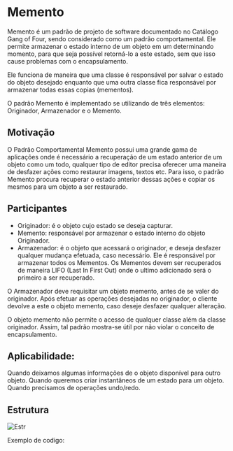 
# Memento

Memento é um padrão de projeto de software documentado no Catálogo Gang of Four, sendo considerado como um padrão comportamental. Ele permite armazenar o estado interno de um objeto em um determinando momento, para que seja possível retorná-lo a este estado, sem que isso cause problemas com o encapsulamento.

Ele funciona de maneira que uma classe é responsável por salvar o estado do objeto desejado enquanto que uma outra classe fica responsável por armazenar todas essas copias (mementos).

O padrão Memento é implementado se utilizando de três elementos: Originador, Armazenador e o Memento.

## Motivação

O Padrão Comportamental Memento possui uma grande gama de aplicações onde é necessário a recuperação de um estado anterior de um objeto como um todo, qualquer tipo de editor precisa oferecer uma maneira de desfazer ações como restaurar imagens, textos etc. Para isso, o padrão Memento procura recuperar o estado anterior dessas ações e copiar os mesmos para um objeto a ser restaurado.

## Participantes

- Originador: é o objeto cujo estado se deseja capturar.
- Memento: responsável por armazenar o estado interno do objeto Originador.
- Armazenador: é o objeto que acessará o originador, e deseja desfazer qualquer mudança efetuada, caso necessário. Ele é responsável por armazenar todos os Mementos. Os Mementos devem ser recuperados de maneira LIFO (Last In First Out) onde o ultimo adicionado será o primeiro a ser recuperado.

O Armazenador deve requisitar um objeto memento, antes de se valer do originador. Após efetuar as operações desejadas no originador, o cliente devolve a este o objeto memento, caso deseje desfazer qualquer alteração.

O objeto memento não permite o acesso de qualquer classe além da classe originador. Assim, tal padrão mostra-se útil por não violar o conceito de encapsulamento.

## Aplicabilidade: 

Quando deixamos algumas informações de o
objeto disponível para outro objeto.
Quando queremos criar instantâneos de um
estado para um objeto.
Quando precisamos de operações undo/redo.

## Estrutura

![Estr](https://github.com/IgorAmato/Faculdade/blob/master/Padrão%20Projeto%20Memento/imagem_2020-11-10_104718.png)

Exemplo de codigo: 

